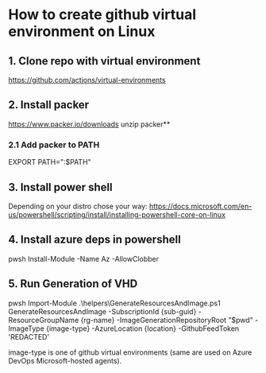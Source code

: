 # How to create github virtual environment on Linux

## 1. Clone repo with virtual environment

https://github.com/actions/virtual-environments

## 2. Install packer

https://www.packer.io/downloads
unzip packer**

### 2.1 Add packer to PATH
EXPORT PATH="<path-to-dir-with-packer>:$PATH"

## 3. Install power shell
Depending on your distro chose your way:
https://docs.microsoft.com/en-us/powershell/scripting/install/installing-powershell-core-on-linux

## 4. Install azure deps in powershell
pwsh
Install-Module -Name Az -AllowClobber

## 5. Run Generation of VHD
pwsh
Import-Module .\helpers\GenerateResourcesAndImage.ps1
GenerateResourcesAndImage -SubscriptionId {sub-guid} -ResourceGroupName {rg-name} -ImageGenerationRepositoryRoot "$pwd" -ImageType {image-type} -AzureLocation {location} -GithubFeedToken 'REDACTED'

image-type is one of github virtual environments (same are used on Azure DevOps Microsoft-hosted agents).
